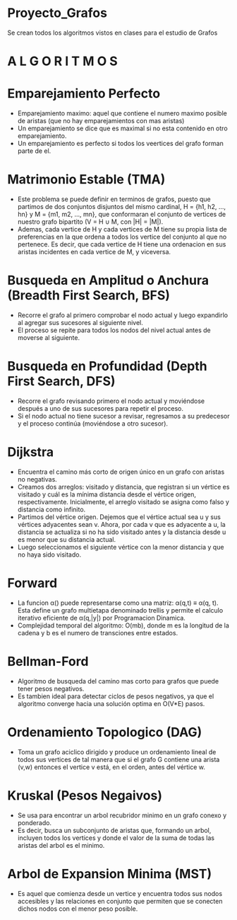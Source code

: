 # Proyecto_Grafos
Se crean todos los algoritmos vistos en clases para el estudio de Grafos

# A L G O R I T M O S

# Emparejamiento Perfecto
- Emparejamiento maximo: aquel que contiene el numero maximo posible de aristas (que no hay emparejamientos con mas aristas)
- Un emparejamiento se dice que es maximal si no esta contenido en otro emparejamiento.
- Un emparejamiento es perfecto si todos los veertices del grafo forman parte de el.

# Matrimonio Estable (TMA)
- Este problema se puede definir en terminos de grafos, puesto que partimos de dos conjuntos disjuntos del mismo cardinal, H = {h1, h2, ..., hn} y M = {m1, m2, ..., mn}, que conformaran el conjunto de vertices de nuestro grafo bipartito (V = H ∪ M, con |H| = |M|).
- Ademas, cada vertice de H y cada vertices de M tiene su propia lista de preferencias en la que ordena a todos los vertice del conjunto al que no pertenece. Es decir, que cada vertice de H tiene una ordenacion en sus aristas incidentes en cada vertice de M, y viceversa.

# Busqueda en Amplitud o Anchura (Breadth First Search, BFS)
- Recorre el grafo al primero comprobar el nodo actual y luego expandirlo al agregar sus sucesores al siguiente nivel.
- El proceso se repite para todos los nodos del nivel actual  antes de moverse al siguiente.

# Busqueda en Profundidad (Depth First Search, DFS)
- Recorre el grafo revisando primero el nodo actual y moviéndose después a uno de sus sucesores para repetir el proceso.
- Si el nodo actual no tiene sucesor a revisar, regresamos a su predecesor y el proceso continúa (moviéndose a otro sucesor).

# Dijkstra
- Encuentra el camino más corto de origen único en un grafo con aristas no negativas.
- Creamos dos arreglos: visitado y distancia, que registran si un vértice es visitado y cuál es la mínima distancia desde el vértice origen, respectivamente. Inicialmente, el arreglo visitado se asigna como falso y distancia como infinito.
- Partimos del vértice origen. Dejemos que el vértice actual sea u y sus vértices adyacentes sean v. Ahora, por cada v que es adyacente a u, la distancia se actualiza si no ha sido visitado antes y la distancia desde u es menor que su distancia actual.
- Luego seleccionamos el siguiente vértice con la menor distancia y que no haya sido visitado.

# Forward
- La funcion α() puede representarse como una matriz: α(q,t) ≡ α(q, t). Esta define un grafo multietapa denominado trellis y permite el calculo iterativo eficiente de α(q,|y|) por Programacion Dinamica.
- Complejidad temporal del algoritmo: O(mb), donde m es la longitud de la cadena y b es el numero de transciones entre estados.

# Bellman-Ford
- Algoritmo de busqueda del camino mas corto para grafos que puede tener pesos negativos.
- Es tambien ideal para detectar ciclos de pesos negativos, ya que el algoritmo converge hacia una solución optima en O(V*E) pasos.

# Ordenamiento Topologico (DAG)
- Toma un grafo aciclico dirigido y produce un ordenamiento lineal de todos sus vertices de tal manera que si el grafo G contiene una arista (v,w) entonces el vertice v está, en el orden, antes del vértice w.

# Kruskal (Pesos Negaivos)
- Se usa para encontrar un arbol recubridor minimo en un grafo conexo y ponderado.
- Es decir, busca un subconjunto de aristas que, formando un arbol, incluyen todos los vertices y donde el valor de la suma de todas las aristas del arbol es el minimo.

# Arbol de Expansion Minima (MST)
- Es aquel que comienza desde un vertice y encuentra todos sus nodos accesibles y las relaciones en conjunto que permiten que se conecten dichos nodos con el menor peso posible.